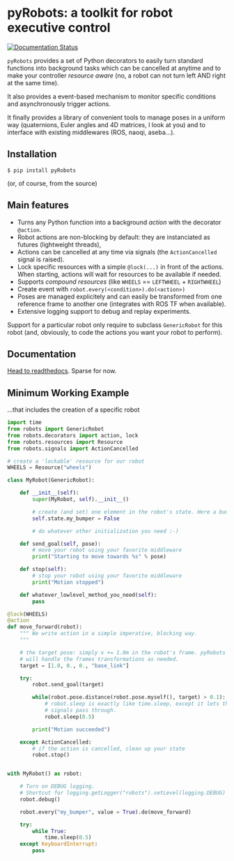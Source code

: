 pyRobots: a toolkit for robot executive control
===============================================

[![Documentation Status](https://readthedocs.org/projects/pyrobots/badge/?version=latest)](http://pyrobots.readthedocs.org)

`pyRobots` provides a set of Python decorators to easily turn standard functions
into background tasks which can be cancelled at anytime and to make your controller
*resource aware* (no, a robot can not turn left AND right at the same time).

It also provides a event-based mechanism to monitor specific conditions and
asynchronously trigger actions.

It finally provides a library of convenient tools to manage poses in a uniform way
(quaternions, Euler angles and 4D matrices, I look at you) and to interface with
existing middlewares (ROS, naoqi, aseba...).

Installation
------------

```
$ pip install pyRobots
```

(or, of course, from the source)

Main features
-------------

- Turns any Python function into a background *action* with the decorator
  `@action`.
- Robot actions are non-blocking by default: they are instanciated as futures
  (lightweight threads),
- Actions can be cancelled at any time via signals (the `ActionCancelled` signal
  is raised).
- Lock specific resources with a simple `@lock(...)` in front of the actions.
  When starting, actions will wait for resources to be available if needed.
- Supports *compound resources* (like `WHEELS` == `LEFTWHEEL` + `RIGHTWHEEL`)
- Create event with `robot.every(<condition>).do(<action>)`
- Poses are managed explicitely and can easily be transformed from one reference
  frame to another one (integrates with ROS TF when available).
- Extensive logging support to debug and replay experiments.

Support for a particular robot only require to subclass `GenericRobot` for this
robot (and, obviously, to code the actions you want your robot to perform).

Documentation
-------------

[Head to readthedocs](http://pyrobots.readthedocs.org). Sparse for now.

Minimum Working Example
-----------------------

...that includes the creation of a specific robot

```python
import time
from robots import GenericRobot
from robots.decorators import action, lock
from robots.resources import Resource
from robots.signals import ActionCancelled

# create a 'lockable' resource for our robot
WHEELS = Resource("wheels")

class MyRobot(GenericRobot):

    def __init__(self):
        super(MyRobot, self).__init__()

        # create (and set) one element in the robot's state. Here a bumper.
        self.state.my_bumper = False

        # do whatever other initialization you need :-)

    def send_goal(self, pose):
        # move your robot using your favorite middleware
        print("Starting to move towards %s" % pose)

    def stop(self):
        # stop your robot using your favorite middleware
        print("Motion stopped")

    def whatever_lowlevel_method_you_need(self):
        pass

@lock(WHEELS)
@action
def move_forward(robot):
    """ We write action in a simple imperative, blocking way.
    """

    # the target pose: simply x += 1.0m in the robot's frame. pyRobots
    # will handle the frames transformations as needed.
    target = [1.0, 0., 0., "base_link"]

    try:
        robot.send_goal(target)

        while(robot.pose.distance(robot.pose.myself(), target) > 0.1):
            # robot.sleep is exactly like time.sleep, except it lets the pyrobots
            # signals pass through.
            robot.sleep(0.5)

        print("Motion succeeded")

    except ActionCancelled:
        # if the action is cancelled, clean up your state
        robot.stop()


with MyRobot() as robot:

    # Turn on DEBUG logging.
    # Shortcut for logging.getLogger("robots").setLevel(logging.DEBUG)
    robot.debug()

    robot.every("my_bumper", value = True).do(move_forward)

    try:
        while True:
            time.sleep(0.5)
    except KeyboardInterrupt:
        pass

```

